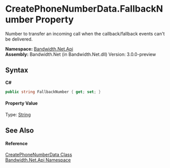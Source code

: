 ﻿# CreatePhoneNumberData.FallbackNumber Property 
 

Number to transfer an incoming call when the callback/fallback events can't be delivered.

**Namespace:**&nbsp;<a href ="N_Bandwidth_Net_Api.md">Bandwidth.Net.Api</a><br />**Assembly:**&nbsp;Bandwidth.Net (in Bandwidth.Net.dll) Version: 3.0.0-preview

## Syntax

**C#**<br />
``` C#
public string FallbackNumber { get; set; }
```


#### Property Value
Type: <a href="http://msdn2.microsoft.com/en-us/library/s1wwdcbf" target="_blank">String</a>

## See Also


#### Reference
<a href ="T_Bandwidth_Net_Api_CreatePhoneNumberData.md">CreatePhoneNumberData Class</a><br /><a href ="N_Bandwidth_Net_Api.md">Bandwidth.Net.Api Namespace</a><br />
